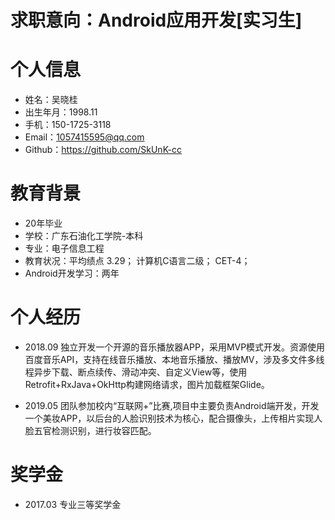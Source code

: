
求职意向：Android应用开发[实习生]
====
个人信息
====
* 姓名：吴晓桂
* 出生年月：1998.11
* 手机：150-1725-3118
* Email：1057415595@qq.com
* Github：https://github.com/SkUnK-cc

教育背景
=====
* 20年毕业
* 学校：广东石油化工学院-本科
* 专业：电子信息工程
* 教育状况：平均绩点 3.29； 计算机C语言二级； CET-4；
* Android开发学习：两年

个人经历
====
* 2018.09 独立开发一个开源的音乐播放器APP，采用MVP模式开发。资源使用百度音乐API，支持在线音乐播放、本地音乐播放、播放MV，涉及多文件多线程异步下载、断点续传、滑动冲突、自定义View等，使用Retrofit+RxJava+OkHttp构建网络请求，图片加载框架Glide。

* 2019.05 团队参加校内“互联网+”比赛,项目中主要负责Android端开发，开发一个美妆APP，以后台的人脸识别技术为核心，配合摄像头，上传相片实现人脸五官检测识别，进行妆容匹配。 

奖学金
====
* 2017.03 专业三等奖学金

